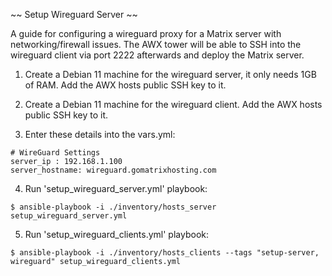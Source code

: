 
~~ Setup Wireguard Server ~~

A guide for configuring a wireguard proxy for a Matrix server with networking/firewall issues. The AWX tower will be able to SSH into the wireguard client via port 2222 afterwards and deploy the Matrix server.

1) Create a Debian 11 machine for the wireguard server, it only needs 1GB of RAM. Add the AWX hosts public SSH key to it.


2) Create a Debian 11 machine for the wireguard client. Add the AWX hosts public SSH key to it.


3) Enter these details into the vars.yml:

```
# WireGuard Settings
server_ip : 192.168.1.100
server_hostname: wireguard.gomatrixhosting.com
```


4) Run 'setup_wireguard_server.yml' playbook:

`$ ansible-playbook -i ./inventory/hosts_server setup_wireguard_server.yml`


5) Run 'setup_wireguard_clients.yml' playbook:

`$ ansible-playbook -i ./inventory/hosts_clients --tags "setup-server, wireguard" setup_wireguard_clients.yml`
